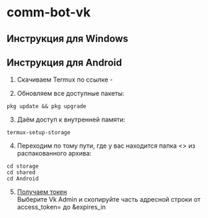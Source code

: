 # comm-bot-vk

## Инструкция для Windows

## Инструкция для Android

1) Скачиваем Termux по ссылке - 

2) Обновляем все доступные пакеты:

```
pkg update && pkg upgrade
```

3) Даём доступ к внутренней памяти:

```
termux-setup-storage
```

4) Переходим по тому пути, где у вас находится папка <<Android>> из распакованного архива:

```
cd storage
cd shared
cd Android
```

5) [Получаем токен](https://vkhost.github.io "Получить токен")<br>Выберите Vk Admin и скопируйте часть адресной строки от access_token= до &expires_in
